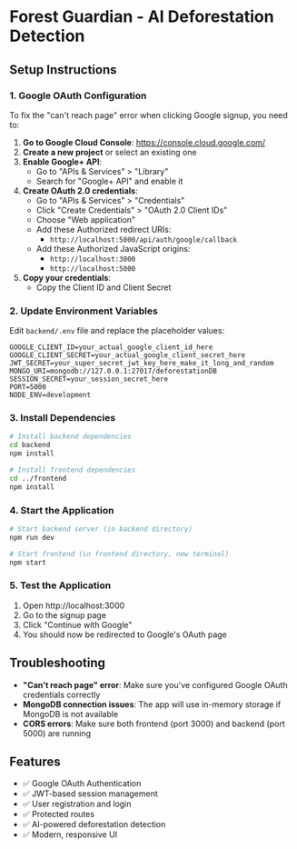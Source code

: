# Forest Guardian - AI Deforestation Detection

## Setup Instructions

### 1. Google OAuth Configuration

To fix the "can't reach page" error when clicking Google signup, you need to:

1. **Go to Google Cloud Console**: https://console.cloud.google.com/
2. **Create a new project** or select an existing one
3. **Enable Google+ API**:
   - Go to "APIs & Services" > "Library"
   - Search for "Google+ API" and enable it
4. **Create OAuth 2.0 credentials**:
   - Go to "APIs & Services" > "Credentials"
   - Click "Create Credentials" > "OAuth 2.0 Client IDs"
   - Choose "Web application"
   - Add these Authorized redirect URIs:
     - `http://localhost:5000/api/auth/google/callback`
   - Add these Authorized JavaScript origins:
     - `http://localhost:3000`
     - `http://localhost:5000`
5. **Copy your credentials**:
   - Copy the Client ID and Client Secret

### 2. Update Environment Variables

Edit `backend/.env` file and replace the placeholder values:

```env
GOOGLE_CLIENT_ID=your_actual_google_client_id_here
GOOGLE_CLIENT_SECRET=your_actual_google_client_secret_here
JWT_SECRET=your_super_secret_jwt_key_here_make_it_long_and_random
MONGO_URI=mongodb://127.0.0.1:27017/deforestationDB
SESSION_SECRET=your_session_secret_here
PORT=5000
NODE_ENV=development
```

### 3. Install Dependencies

```bash
# Install backend dependencies
cd backend
npm install

# Install frontend dependencies
cd ../frontend
npm install
```

### 4. Start the Application

```bash
# Start backend server (in backend directory)
npm run dev

# Start frontend (in frontend directory, new terminal)
npm start
```

### 5. Test the Application

1. Open http://localhost:3000
2. Go to the signup page
3. Click "Continue with Google"
4. You should now be redirected to Google's OAuth page

## Troubleshooting

- **"Can't reach page" error**: Make sure you've configured Google OAuth credentials correctly
- **MongoDB connection issues**: The app will use in-memory storage if MongoDB is not available
- **CORS errors**: Make sure both frontend (port 3000) and backend (port 5000) are running

## Features

- ✅ Google OAuth Authentication
- ✅ JWT-based session management
- ✅ User registration and login
- ✅ Protected routes
- ✅ AI-powered deforestation detection
- ✅ Modern, responsive UI 
